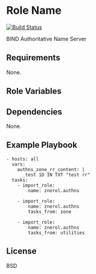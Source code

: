 Role Name
=========

[![Build Status](https://travis-ci.org/znerol/ansible-role-authns.svg?branch=master)](https://travis-ci.org/znerol/ansible-role-authns)

BIND Authoritative Name Server

Requirements
------------

None.

Role Variables
--------------



Dependencies
------------

None.

Example Playbook
----------------

    - hosts: all
      vars:
        authns_zone_rr_content: |
          _test 1D IN TXT "test rr"
      tasks:
        - import_role:
            name: znerol.authns

        - import_role:
            name: znerol.authns
            tasks_from: zone

        - import_role:
            name: znerol.authns
            tasks_from: utilities

License
-------

BSD
